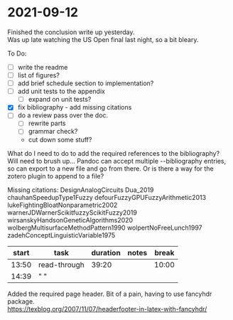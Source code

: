 # 2021-09-12
Finished the conclusion write up yesterday.  
Was up late watching the US Open final last night, so a bit bleary.

To Do:
- [ ] write the readme
- [ ] list of figures?
- [ ] add brief schedule section to implementation?
- [ ] add unit tests to the appendix
    - [ ] expand on unit tests?
- [X] fix bibliography - add missing citations
- [ ] do a review pass over the doc.
    - [ ] rewrite parts
    - [ ] grammar check?
    - cut down some stuff?


What do I need to do to add the required references to the bibliography?  Will need to brush up...
Pandoc can accept multiple --bibliography entries, so can export to a new file and go from there.  Or is there a way for the zotero plugin to append to a file?

Missing citations:
    DesignAnalogCircuits
    Dua_2019
    chauhanSpeedupType1Fuzzy
    defourFuzzyGPUFuzzyArithmetic2013
    lukeFightingBloatNonparametric2002
    warnerJDWarnerScikitfuzzyScikitFuzzy2019
    wirsanskyHandsonGeneticAlgorithms2020
    wolbergMultisurfaceMethodPattern1990
    wolpertNoFreeLunch1997
    zadehConceptLinguisticVariable1975


| start | task         | duration | notes | break |
| ----- | ------------ | -------- | ----- | ----- |
| 13:50 | read-through | 39:20    |       | 10:00 |
| 14:39 | " "          |          |       |       |

Added the required page header.  Bit of a pain, having to use fancyhdr package.  
https://texblog.org/2007/11/07/headerfooter-in-latex-with-fancyhdr/




